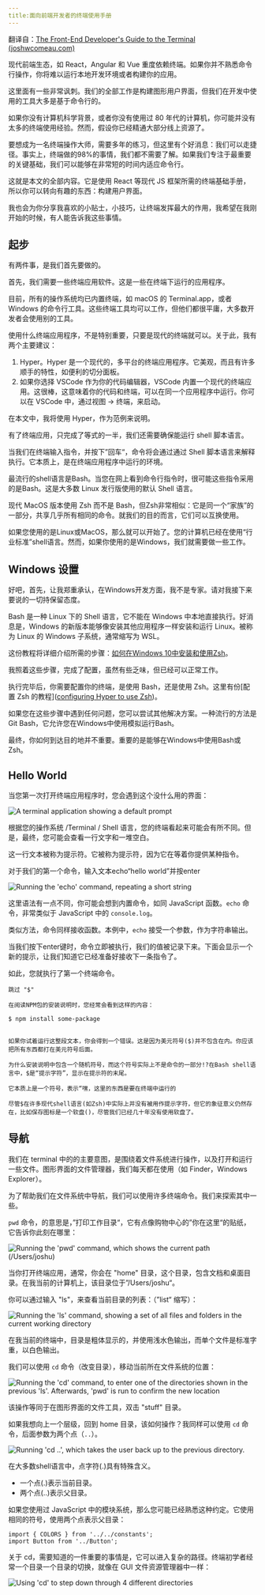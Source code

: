```yaml
---
title:面向前端开发者的终端使用手册
---
```




翻译自：[The Front-End Developer's Guide to the Terminal (joshwcomeau.com)](https://www.joshwcomeau.com/javascript/terminal-for-js-devs/)



现代前端生态，如 React，Angular 和 Vue 重度依赖终端。如果你并不熟悉命令行操作，你将难以运行本地开发环境或者构建你的应用。



这里面有一些非常讽刺。我们的全部工作是构建图形用户界面，但我们在开发中使用的工具大多是基于命令行的。



如果你没有计算机科学背景，或者你没有使用过 80 年代的计算机，你可能并没有太多的终端使用经验。然而，假设你已经精通大部分线上资源了。



要想成为一名终端操作大师，需要多年的练习，但这里有个好消息：我们可以走捷径。事实上，终端做的98%的事情，我们都不需要了解。如果我们专注于最重要的关键基础，我们可以能够在非常短的时间内适应命令行。



这就是本文的全部内容。它是使用 React 等现代 JS 框架所需的终端基础手册，所以你可以转向有趣的东西：构建用户界面。



我也会为你分享我喜欢的小贴士，小技巧，让终端发挥最大的作用，我希望在我刚开始的时候，有人能告诉我这些事情。



## 起步



有两件事，是我们首先要做的。



首先，我们需要一些终端应用软件。这是一些在终端下运行的应用程序。



目前，所有的操作系统均已内置终端，如 macOS 的 Terminal.app，或者 Windows  的命令行工具。这些终端工具均可以工作，但他们都很平庸，大多数开发者会使用别的工具。



使用什么终端应用程序，不是特别重要，只要是现代的终端就可以。关于此，我有两个主要建议：



1. Hyper。Hyper 是一个现代的，多平台的终端应用程序。它美观，而且有许多顺手的特性，如便利的切分面板。
2. 如果你选择 VSCode 作为你的代码编辑器，VSCode 内置一个现代的终端应用。这很棒，这意味着你的代码和终端，可以在同一个应用程序中运行。你可以在 VSCode 中，通过视图 -> 终端，来启动。 



在本文中，我将使用 Hyper，作为范例来说明。



有了终端应用，只完成了等式的一半，我们还需要确保能运行 shell 脚本语言。



当我们在终端输入指令，并按下”回车“，命令将会通过通过 Shell 脚本语言来解释执行。它本质上，是在终端应用程序中运行的环境。 



最流行的shell语言是Bash。当您在网上看到命令行指令时，很可能这些指令采用的是Bash。这是大多数 Linux 发行版使用的默认 Shell 语言。



现代 MacOS 版本使用 Zsh 而不是 Bash，但Zsh非常相似：它是同一个“家族”的一部分，共享几乎所有相同的命令。就我们的目的而言，它们可以互换使用。



如果您使用的是Linux或MacOS，那么就可以开始了。您的计算机已经在使用“行业标准”shell语言。然而，如果你使用的是Windows，我们就需要做一些工作。



## Windows 设置



好吧，首先，让我郑重承认，在Windows开发方面，我不是专家。请对我接下来要说的一切持保留态度。



Bash 是一种 Linux 下的 Shell 语言，它不能在 Windows 中本地直接执行。好消息是，Windows 的新版本能够像安装其他应用程序一样安装和运行 Linux。被称为 Linux 的  Windows 子系统，通常缩写为 WSL。



这份教程将详细介绍所需的步骤：[如何在Windows 10中安装和使用Zsh](https://candid.technology/zsh-windows-10/)。



我照着这些步骤，完成了配置，虽然有些乏味，但已经可以正常工作。



执行完毕后，你需要配置你的终端，是使用 Bash，还是使用 Zsh。这里有份[配置 Zsh 的教程]([configuring Hyper to use Zsh](https://hashnode.com/post/customize-hyper-terminal-in-windows-using-oh-my-zsh-and-powerline-fonts-ckggfmcwc00brrls1f8va9jfl#install-hyper-terminal))。



如果您在这些步骤中遇到任何问题，您可以尝试其他解决方案。一种流行的方法是Git Bash，它允许您在Windows中使用模拟运行Bash。





最终，你如何到达目的地并不重要。重要的是能够在Windows中使用Bash或Zsh。



## Hello World



当您第一次打开终端应用程序时，您会遇到这个没什么用的界面：



![A terminal application showing a default prompt](https://www.joshwcomeau.com/_next/image/?url=%2Fimages%2Fterminal-for-js-devs%2Ft-initial.png&w=3840&q=75)



根据您的操作系统 /Terminal / Shell 语言，您的终端看起来可能会有所不同。但是，最终，您可能会查看一行文字和一堆空白。



这一行文本被称为提示符。它被称为提示符，因为它在等着你提供某种指令。



对于我们的第一个命令，输入文本echo“hello world”并按enter



![Running the 'echo' command, repeating a short string](https://www.joshwcomeau.com/_next/image/?url=%2Fimages%2Fterminal-for-js-devs%2Ft-echo.png&w=3840&q=75)



这里语法有一点不同，你可能会想到内置命令，如同 JavaScript 函数。`echo` 命令，非常类似于 JavaScript 中的  `console.log`。



类似方法，命令同样接收函数。本例中，`echo` 接受一个参数，作为字符串输出。



当我们按下enter键时，命令立即被执行，我们的值被记录下来。下面会显示一个新的提示，让我们知道它已经准备好接收下一条指令了。



如此，您就执行了第一个终端命令。



```
跳过 "$"

在阅读NPM包的安装说明时，您经常会看到这样的内容：

$ npm install some-package


如果你试着运行这整段文本，你会得到一个错误。这是因为美元符号($)并不包含在内。你应该把所有东西都打在美元符号后面。

为什么安装说明中包含一个随机符号，而这个符号实际上不是命令的一部分!?在Bash shell语言中，$是“提示字符”，显示在提示符的末尾。

它本质上是一个符号，表示“嘿，这里的东西是要在终端中运行的

尽管$在许多现代shell语言(如Zsh)中实际上并没有被用作提示字符，但它的象征意义仍然存在，比如保存图标是一个软盘()，尽管我们已经几十年没有使用软盘了。
```



## 导航



我们在 terminal 中的的主要意图，是围绕着文件系统进行操作，以及打开和运行一些文件。图形界面的文件管理器，我们每天都在使用（如 Finder，Windows Explorer）。



为了帮助我们在文件系统中导航，我们可以使用许多终端命令。我们来探索其中一些。



`pwd` 命令，的意思是，”打印工作目录“，它有点像购物中心的”你在这里“的贴纸，它告诉你此刻在哪里：



![Running the 'pwd' command, which shows the current path (/Users/joshu)](https://www.joshwcomeau.com/_next/image/?url=%2Fimages%2Fterminal-for-js-devs%2Ft-pwd.png&w=3840&q=75)



当你打开终端应用，通常，你会在 "home" 目录，这个目录，包含文档和桌面目录。在我当前的计算机上，该目录位于”/Users/joshu“。



你可以通过输入 "ls"，来查看当前目录的列表：（”list“ 缩写）：



![Running the 'ls' command, showing a set of all files and folders in the current working directory](https://www.joshwcomeau.com/_next/image/?url=%2Fimages%2Fterminal-for-js-devs%2Ft-ls-v2.png&w=3840&q=75)

在我当前的终端中，目录是粗体显示的，并使用浅水色输出，而单个文件是标准字重，以白色输出。



我们可以使用 `cd` 命令（改变目录），移动当前所在文件系统的位置：



![Running the 'cd' command, to enter one of the directories shown in the previous 'ls'. Afterwards, 'pwd' is run to confirm the new location](https://www.joshwcomeau.com/_next/image/?url=%2Fimages%2Fterminal-for-js-devs%2Ft-cd.png&w=3840&q=75)

该操作等同于在图形界面的文件工具，双击 "stuff" 目录。



如果我想向上一个层级，回到 home 目录，该如何操作？我同样可以使用 `cd` 命令，后面参数为两个点（`..`）。



![Running 'cd ..', which takes the user back up to the previous directory.](https://www.joshwcomeau.com/_next/image/?url=%2Fimages%2Fterminal-for-js-devs%2Ft-cd-up.png&w=3840&q=75)

在大多数shell语言中，点字符(.)具有特殊含义。



- 一个点(.)表示当前目录。
- 两个点(..)表示父目录。



如果您使用过 JavaScript 中的模块系统，那么您可能已经熟悉这种约定。它使用相同的符号，使用两个点表示父目录：



```
import { COLORS } from '../../constants';
import Button from '../Button';
```



关于 cd，需要知道的一件重要的事情是，它可以进入复杂的路径。终端初学者经常一个目录一个目录的切换，就像在 GUI 文件资源管理器中一样：



![Using 'cd' to step down through 4 different directories](https://www.joshwcomeau.com/_next/image/?url=%2Fimages%2Fterminal-for-js-devs%2Ft-cd-step-by-step.png&w=3840&q=75)

















